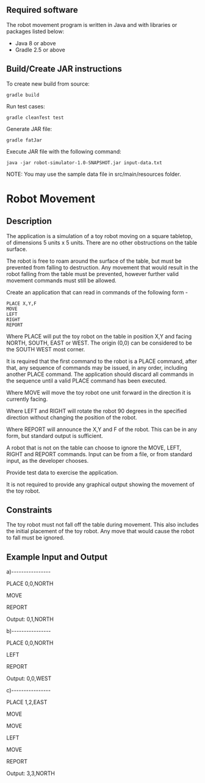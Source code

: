 Required software
-------------------

The robot movement program is written in Java and with libraries or packages listed below:

* Java 8 or above
* Gradle 2.5 or above

Build/Create JAR instructions
------------------------------

To create new build from source:
```
gradle build
```
Run test cases:
```
gradle cleanTest test
```

Generate JAR file:
```
gradle fatJar
```

Execute JAR file with the following command:
```
java -jar robot-simulator-1.0-SNAPSHOT.jar input-data.txt
```

NOTE: You may use the sample data file in src/main/resources folder.

Robot Movement
===================

Description
-----------

The application is a simulation of a toy robot moving on a square tabletop, of dimensions 5 units x 5 units. There are no other obstructions on the table surface.

The robot is free to roam around the surface of the table, but must be prevented from falling to destruction. Any movement that would result in the robot falling from the table must be prevented, however further valid movement commands must still be allowed.

Create an application that can read in commands of the following form -

    PLACE X,Y,F
    MOVE
    LEFT
    RIGHT
    REPORT
    

Where PLACE will put the toy robot on the table in position X,Y and facing NORTH, SOUTH, EAST or WEST. The origin (0,0) can be considered to be the SOUTH WEST most corner.

It is required that the first command to the robot is a PLACE command, after that, any sequence of commands may be issued, in any order, including another PLACE command. The application should discard all commands in the sequence until a valid PLACE command has been executed.

Where MOVE will move the toy robot one unit forward in the direction it is currently facing.

Where LEFT and RIGHT will rotate the robot 90 degrees in the specified direction without changing the position of the robot.

Where REPORT will announce the X,Y and F of the robot. This can be in any form, but standard output is sufficient.

A robot that is not on the table can choose to ignore the MOVE, LEFT, RIGHT and REPORT commands. Input can be from a file, or from standard input, as the developer chooses.

Provide test data to exercise the application.

It is not required to provide any graphical output showing the movement of the toy robot.

Constraints
-----------

The toy robot must not fall off the table during movement. This also includes the initial placement of the toy robot. 
Any move that would cause the robot to fall must be ignored.


Example Input and Output
------------------------

a)----------------

PLACE 0,0,NORTH

MOVE

REPORT

Output: 0,1,NORTH

b)----------------

PLACE 0,0,NORTH

LEFT

REPORT

Output: 0,0,WEST

c)----------------

PLACE 1,2,EAST

MOVE

MOVE

LEFT

MOVE

REPORT

Output: 3,3,NORTH

